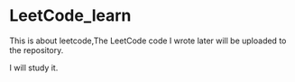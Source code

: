 # LeetCode_learn
   This is about leetcode,The LeetCode code I wrote later will be uploaded to the repository.
   
   I will study it.
